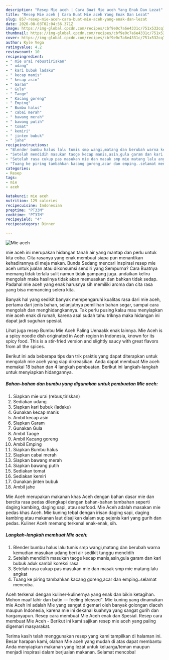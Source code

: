 ```yaml
---
description: "Resep Mie aceh | Cara Buat Mie aceh Yang Enak Dan Lezat"
title: "Resep Mie aceh | Cara Buat Mie aceh Yang Enak Dan Lezat"
slug: 857-resep-mie-aceh-cara-buat-mie-aceh-yang-enak-dan-lezat
date: 2020-08-03T02:04:56.371Z
image: https://img-global.cpcdn.com/recipes/cbf9e0c7a6e4331c/751x532cq70/mie-aceh-foto-resep-utama.jpg
thumbnail: https://img-global.cpcdn.com/recipes/cbf9e0c7a6e4331c/751x532cq70/mie-aceh-foto-resep-utama.jpg
cover: https://img-global.cpcdn.com/recipes/cbf9e0c7a6e4331c/751x532cq70/mie-aceh-foto-resep-utama.jpg
author: Kyle Vega
ratingvalue: 4.2
reviewcount: 10
recipeingredient:
- " mie urai rebustiriskan"
- " udang"
- " kari bubuk ladaku"
- " kecap manis"
- " kecap asin"
- " Garam"
- " Gula"
- " Taoge"
- " Kacang goreng"
- " Emping"
- " Bumbu halus"
- " cabai merah"
- " bawang merah"
- " bawang putih"
- " tomat"
- " kemiri"
- " jinten bubuk"
- " jahe"
recipeinstructions:
- "Blender bumbu halus lalu tumis smp wangi,matang dan berubah warna kemudian masukan udang beri air sedikit tunggu mendidih"
- "Setelah mendidih masukan taoge kecap manis,asin,gula garam dan kari bubuk aduk sambil koreksi rasa"
- "Setelah rasa cukup pas masukan mie dan masak smp mie matang lalu angkat"
- "Tuang ke piring tambahkan kacang goreng,acar dan emping..selamat mencoba."
categories:
- Resep
tags:
- mie
- aceh

katakunci: mie aceh 
nutrition: 129 calories
recipecuisine: Indonesian
preptime: "PT33M"
cooktime: "PT37M"
recipeyield: "4"
recipecategory: Dinner

---
```



![Mie aceh](https://img-global.cpcdn.com/recipes/cbf9e0c7a6e4331c/751x532cq70/mie-aceh-foto-resep-utama.jpg)


mie aceh ini merupakan hidangan tanah air yang mantap dan perlu untuk kita coba. Cita rasanya yang enak membuat siapa pun menantikan kehadirannya di meja makan.
Bunda Sedang mencari inspirasi resep mie aceh untuk jualan atau dikonsumsi sendiri yang Sempurna? Cara Buatnya memang tidak terlalu sulit namun tidak gampang juga. andaikan keliru mengolah maka hasilnya tidak akan memuaskan dan bahkan tidak sedap. Padahal mie aceh yang enak harusnya sih memiliki aroma dan cita rasa yang bisa memancing selera kita.

Banyak hal yang sedikit banyak mempengaruhi kualitas rasa dari mie aceh, pertama dari jenis bahan, selanjutnya pemilihan bahan segar, sampai cara mengolah dan menghidangkannya. Tak perlu pusing kalau mau menyiapkan mie aceh enak di rumah, karena asal sudah tahu triknya maka hidangan ini dapat jadi suguhan spesial.

Lihat juga resep Bumbu Mie Aceh Paling Uenaakk enak lainnya. Mie Aceh is a spicy noodle dish originated in Aceh region in Indonesia, known for its spicy food. This is a stir-fried version and slightly saucy with great flavors from all the spices.


Berikut ini ada beberapa tips dan trik praktis yang dapat diterapkan untuk mengolah mie aceh yang siap dikreasikan. Anda dapat membuat Mie aceh memakai 18 bahan dan 4 langkah pembuatan. Berikut ini langkah-langkah untuk menyiapkan hidangannya.

<!--inarticleads1-->

##### Bahan-bahan dan bumbu yang digunakan untuk pembuatan Mie aceh:

1. Siapkan  mie urai (rebus,tiriskan)
1. Sediakan  udang
1. Siapkan  kari bubuk (ladaku)
1. Gunakan  kecap manis
1. Ambil  kecap asin
1. Siapkan  Garam
1. Gunakan  Gula
1. Ambil  Taoge
1. Ambil  Kacang goreng
1. Ambil  Emping
1. Siapkan  Bumbu halus
1. Siapkan  cabai merah
1. Siapkan  bawang merah
1. Siapkan  bawang putih
1. Sediakan  tomat
1. Sediakan  kemiri
1. Gunakan  jinten bubuk
1. Ambil  jahe


Mie Aceh merupakan makanan khas Aceh dengan bahan dasar mie dan bercita rasa pedas dilengkapi dengan bahan-bahan tambahan seperti daging kambing, daging sapi, atau seafood. Mie Aceh adalah masakan mie pedas khas Aceh. Mie kuning tebal dengan irisan daging sapi, daging kambing atau makanan laut disajikan dalam sup sejenis kari yang gurih dan pedas. Kuliner Aceh memang terkenal enak-enak, sih. 

<!--inarticleads2-->

##### Langkah-langkah membuat Mie aceh:

1. Blender bumbu halus lalu tumis smp wangi,matang dan berubah warna kemudian masukan udang beri air sedikit tunggu mendidih
1. Setelah mendidih masukan taoge kecap manis,asin,gula garam dan kari bubuk aduk sambil koreksi rasa
1. Setelah rasa cukup pas masukan mie dan masak smp mie matang lalu angkat
1. Tuang ke piring tambahkan kacang goreng,acar dan emping..selamat mencoba.


Aceh terkenal dengan kuliner-kulinernya yang enak dan bikin ketagihan. Mohon maaf lahir dan batin — feeling blessed&#34;. Mie kuning yang dinamakan mie Aceh ini adalah Mie yang sangat digemari oleh banyak golongan diaceh maupun Indonesia, karena mie ini dekanal kuahnya yang sangat gurih dan harganyapun. Resep cara membuat Mie Aceh enak dan Spesial. Resep cara membuat Mie Aceh - Berikut ini kami sajikan resep mie aceh yang paling digemari masyarakat. 

Terima kasih telah menggunakan resep yang kami tampilkan di halaman ini. Besar harapan kami, olahan Mie aceh yang mudah di atas dapat membantu Anda menyiapkan makanan yang lezat untuk keluarga/teman maupun menjadi inspirasi dalam berjualan makanan. Selamat mencoba!
